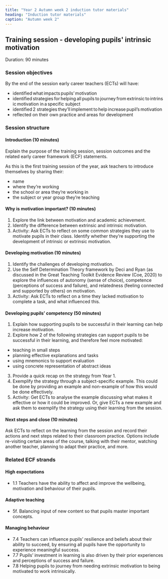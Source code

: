```yaml
---
title: "Year 2 Autumn week 2 induction tutor materials"
heading: "Induction tutor materials"
caption: "Autumn week 2"
---
```


## Training session - developing pupils' intrinsic motivation

Duration: 90 minutes

### Session objectives

By the end of the session early career teachers (ECTs) will have: 

- identified what impacts pupils’ motivation  
- identified strategies for helping all pupils to journey from extrinsic to intrinsic motivation in a specific subject  
- identified 2 strategies they’ll implement to help increase pupil’s motivation 
- reflected on their own practice and areas for development

### Session structure

#### Introduction (10 minutes)

Explain the purpose of the training session, session outcomes and the related early career framework (ECF) statements. 

As this is the first training session of the year, ask teachers to introduce themselves by sharing their:  

- name 
- where they’re working 
- the school or area they’re working in 
- the subject or year group they’re teaching 

#### Why is motivation important? (10 minutes)

1. Explore the link between motivation and academic achievement. 
2. Identify the difference between extrinsic and intrinsic motivation. 
3. Activity: Ask ECTs to reflect on some common strategies they use to motivate pupils in their class. Identify whether they’re supporting the development of intrinsic or extrinsic motivation. 

#### Developing motivation (10 minutes)

1. Identify the challenges of developing motivation. 
2. Use the Self Determination Theory framework by Deci and Ryan (as discussed in the Great Teaching Toolkit Evidence Review (Coe, 2020) to explore the influences of autonomy (sense of choice), competence (perceptions of success and failure), and relatedness (feeling connected and supported by others) on motivation. 
3. Activity: Ask ECTs to reflect on a time they lacked motivation to complete a task, and what influenced this. 

#### Developing pupils’ competency (50 minutes) 

1. Explain how supporting pupils to be successful in their learning can help increase motivation. 
2. Explore how 2 of the following strategies can support pupils to be successful in their learning, and therefore feel more motivated: 
- teaching in small steps 
- planning effective explanations and tasks 
- using mnemonics to support evaluation 
- using concrete representation of abstract ideas 
3. Provide a quick recap on the strategy from Year 1. 
4. Exemplify the strategy through a subject-specific example. This could be done by providing an example and non-example of how this would be done effectively. 
5. Activity: Get ECTs to analyse the example discussing what makes it effective or how it could be improved. Or, give ECTs a new example and ask them to exemplify the strategy using their learning from the session. 

#### Next steps and close (10 minutes)

Ask ECTs to reflect on the learning from the session and record their actions and next steps related to their classroom practice. Options include re-visiting certain areas of the course, talking with their mentor, watching another teacher, planning to adapt their practice, and more. 

### Related ECF strands

#### High expectations 

- 1.1 Teachers have the ability to affect and improve the wellbeing, motivation and behaviour of their pupils. 

#### Adaptive teaching 

- 5f. Balancing input of new content so that pupils master important concepts. 

#### Managing behaviour 

- 7.4 Teachers can influence pupils’ resilience and beliefs about their ability to succeed, by ensuring all pupils have the opportunity to experience meaningful success. 
- 7.7 Pupils’ investment in learning is also driven by their prior experiences and perceptions of success and failure. 
- 7.8 Helping pupils to journey from needing extrinsic motivation to being motivated to work intrinsically. 